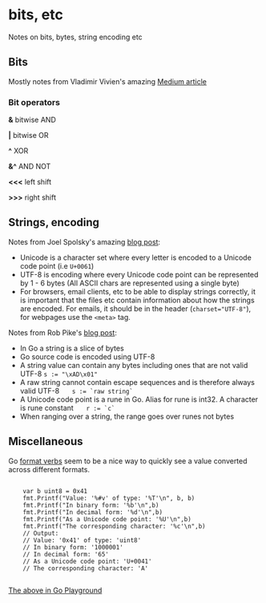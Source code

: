 # bits, etc
Notes on bits, bytes, string encoding etc

## Bits

Mostly notes from Vladimir Vivien's amazing [Medium article](https://medium.com/learning-the-go-programming-language/bit-hacking-with-go-e0acee258827)

### Bit operators

**&** bitwise AND

**|** bitwise OR

**^** XOR

**&^** AND NOT

**<<<** left shift

**>>>** right shift


## Strings, encoding

Notes from Joel Spolsky's amazing [blog post](https://www.joelonsoftware.com/2003/10/08/the-absolute-minimum-every-software-developer-absolutely-positively-must-know-about-unicode-and-character-sets-no-excuses/):

- Unicode is a character set where every letter is encoded to a Unicode code point (i.e `U+0061`)
- UTF-8 is encoding where every Unicode code point can be represented by 1 - 6 bytes (All ASCII chars are represented using a single byte)
- For browsers, email clients, etc to be able to display strings correctly, it is important that the files etc contain information about how the strings are encoded. For emails, it should be in the header (`charset="UTF-8"`), for webpages use the `<meta>` tag.

Notes from Rob Pike's [blog post](https://blog.golang.org/strings):

- In Go a string is a slice of bytes
- Go source code is encoded using UTF-8
- A string value can contain any bytes including ones that are not valid UTF-8 ```s := "\xAD\x01"```
- A raw string cannot contain escape sequences and is therefore always valid UTF-8 ``    s := `raw string`    ``
- A Unicode code point is a rune in Go. Alias for rune is int32. A character is rune constant ``    r := `c`    ``
- When ranging over a string, the range goes over runes not bytes

## Miscellaneous

Go [format verbs](https://golang.org/pkg/fmt/) seem to be a nice way to quickly see a value converted across different formats.

```

    var b uint8 = 0x41
    fmt.Printf("Value: '%#v' of type: '%T'\n", b, b)
    fmt.Printf("In binary form: '%b'\n",b)
    fmt.Printf("In decimal form: '%d'\n",b)
    fmt.Printf("As a Unicode code point: '%U'\n",b)
    fmt.Printf("The corresponding character: '%c'\n",b)
    // Output:
    // Value: '0x41' of type: 'uint8'
    // In binary form: '1000001'
    // In decimal form: '65'
    // As a Unicode code point: 'U+0041'
    // The corresponding character: 'A'
    
```
[The above in Go Playground](https://play.golang.org/p/JJu8hpFc7YV)
